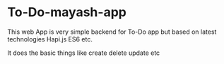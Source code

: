 # To-Do-mayash-app
This web App is very simple backend for To-Do app but based on latest technologies
Hapi.js
ES6 etc.

It does the basic things like create delete update etc
